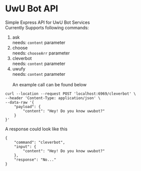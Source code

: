 # UwU Bot API
Simple Express API for UwU Bot Services\
Currently Supports following commands:
1. ask\
   needs: ```content``` parameter
2. choose\
   needs: ```chooseArr``` parameter
3. cleverbot\
   needs: ```content``` parameter
4. uwufy\
   needs: ```content``` parameter\
\
An example call can be found below
```
curl --location --request POST 'localhost:6969/cleverbot' \
--header 'Content-Type: application/json' \
--data-raw '{
    "payload": {
        "content": "Hey! Do you know uwubot?"
    }
}'
```
A response could look like this
```
{
    "command": "cleverbot",
    "input": {
        "content": "Hey! Do you know uwubot?"
    },
    "response": "No..."
}
```